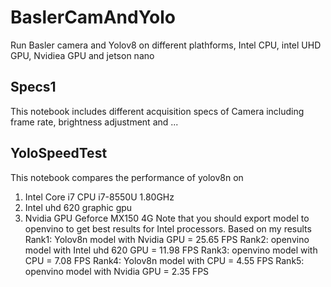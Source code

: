 # BaslerCamAndYolo
Run Basler camera and Yolov8 on different plathforms, Intel CPU, intel UHD GPU, Nvidiea GPU and jetson nano
## Specs1
This notebook includes different acquisition specs of Camera including frame rate, brightness adjustment and ...
## YoloSpeedTest
This notebook compares the performance of yolov8n on
1. Intel Core i7 CPU  i7-8550U 1.80GHz
2. Intel uhd 620 graphic gpu
3. Nvidia GPU Geforce MX150 4G
Note that you should export model to openvino to get best results for Intel processors.
Based on my results
  Rank1: Yolov8n model with Nvidia GPU =  25.65 FPS
  Rank2: openvino model with Intel uhd 620 GPU =  11.98 FPS
  Rank3: openvino model with CPU =  7.08 FPS
  Rank4: Yolov8n model with CPU =  4.55 FPS
  Rank5: openvino model with Nvidia GPU =  2.35 FPS

